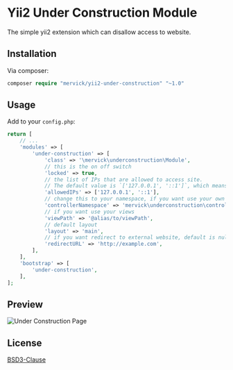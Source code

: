 # Yii2 Under Construction Module
The simple yii2 extension which can disallow access to website.

## Installation
Via composer:
```php
composer require "mervick/yii2-under-construction" "~1.0"
```

## Usage
Add to your `config.php`:
```php
return [
    // ...
    'modules' => [
        'under-construction' => [
            'class' => '\mervick\underconstruction\Module',
            // this is the on off switch
            'locked' => true, 
            // the list of IPs that are allowed to access site.
            // The default value is `['127.0.0.1', '::1']`, which means the site can only be accessed by localhost.
            'allowedIPs' => ['127.0.0.1', '::1'],
            // change this to your namespace, if you want use your own controller
            'controllerNamespace' => 'mervick\underconstruction\controllers', 
            // if you want use your views
            'viewPath' => '@alias/to/viewPath',
            // default layout
            'layout' => 'main', 
            // if you want redirect to external website, default is null
            'redirectURL' => 'http://example.com', 
        ],
    ],
    'bootstrap' => [
        'under-construction',
    ],
];
```

## Preview
![Under Construction Page](http://webstyle.od.ua/test/yii/under-construction.png)

## License
[BSD3-Clause](https://raw.githubusercontent.com/mervick/yii2-under-construction/master/LICENSE)
